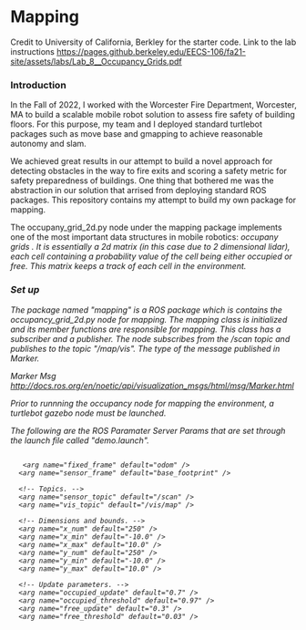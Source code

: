 # Mapping

Credit to University of California, Berkley for the starter code. Link to the lab instructions https://pages.github.berkeley.edu/EECS-106/fa21-site/assets/labs/Lab_8__Occupancy_Grids.pdf

### Introduction

In the Fall of 2022, I worked with the Worcester Fire Department, Worcester, MA to build a scalable mobile robot solution to assess fire safety of building floors. For this purpose, my team and I deployed standard turtlebot packages such as move base and gmapping to achieve reasonable autonomy and slam. 

We achieved great results in our attempt to build a novel approach for detecting obstacles in the way to fire exits and scoring a safety metric for safety preparedness of buildings. One thing that bothered me was the abstraction in our solution that arrised from deploying standard ROS packages. This repository contains my attempt to build my own package for mapping. 

The occupany_grid_2d.py node under the mapping package implements one of the most important data structures in mobile robotics: <i> occupany grids <i>. It is essentially a 2d matrix (in this case due to 2 dimensional lidar), each cell containing a probability value of the cell being either occupied or free. This matrix keeps a track of each cell in the environment. 
  
### Set up 
  
The package named "mapping" is a ROS package which is contains the occupancy_grid_2d.py node for mapping. The mapping class is initialized and its member functions are responsible for mapping. This class has a subscriber and a publisher. The node subscribes from the /scan topic and publishes to the topic "/map/vis". The type of the message published in Marker. 
  
Marker Msg
http://docs.ros.org/en/noetic/api/visualization_msgs/html/msg/Marker.html
  
Prior to runnning the occupancy node for mapping the environment, a turtlebot gazebo node must be launched. 
  
The following are the ROS Paramater Server Params that are set through the launch file called "demo.launch".
  
``` 

   <arg name="fixed_frame" default="odom" />
  <arg name="sensor_frame" default="base_footprint" />

  <!-- Topics. -->
  <arg name="sensor_topic" default="/scan" />
  <arg name="vis_topic" default="/vis/map" />

  <!-- Dimensions and bounds. -->
  <arg name="x_num" default="250" />
  <arg name="x_min" default="-10.0" />
  <arg name="x_max" default="10.0" />
  <arg name="y_num" default="250" />
  <arg name="y_min" default="-10.0" />
  <arg name="y_max" default="10.0" />

  <!-- Update parameters. -->
  <arg name="occupied_update" default="0.7" />
  <arg name="occupied_threshold" default="0.97" />
  <arg name="free_update" default="0.3" />
  <arg name="free_threshold" default="0.03" />
  
```
  


  
  

